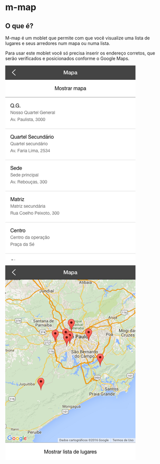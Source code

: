 # m-map

## O que é?

M-map é um moblet que permite com que você visualize uma lista de lugares e seus arredores num mapa ou numa lista.

Para usar este moblet você só precisa inserir os endereço corretos, que serão verificados e posicionados conforme o Google Maps.

![Visão de Lista](m-map-view-list.png)

![Visão de Mapa](m-map-view-map.png)
